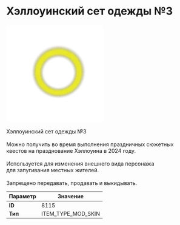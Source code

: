 # Хэллоуинский сет одежды №3

![Item Image](../img/8115.webp?raw=true)

Хэллоуинский сет одежды №3<br><br>Можно получить во время выполнения праздничных сюжетных<br>квестов на празднование Хэллоуина в 2024 году.<br><br>Используется для изменения внешнего вида персонажа<br>для запугивания местных жителей.<br><br>Запрещено передавать, продавать и выкидывать.


| Параметр | Значение |
|----------|----------|
| **ID** | 8115 |
| **Тип** | ITEM_TYPE_MOD_SKIN |

